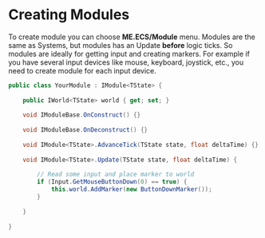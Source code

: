 # Creating Modules
To create module you can choose **ME.ECS/Module** menu.
Modules are the same as Systems, but modules has an Update **before** logic ticks. So modules are ideally for getting input and creating markers.
For example if you have several input devices like mouse, keyboard, joystick, etc., you need to create module for each input device.
```csharp
public class YourModule : IModule<TState> {
    
    public IWorld<TState> world { get; set; }
    
    void IModuleBase.OnConstruct() {}
    
    void IModuleBase.OnDeconstruct() {}
    
    void IModule<TState>.AdvanceTick(TState state, float deltaTime) {}
    
    void IModule<TState>.Update(TState state, float deltaTime) {
        
        // Read some input and place marker to world
        if (Input.GetMouseButtonDown(0) == true) {
            this.world.AddMarker(new ButtonDownMarker());
        }
        
    }
    
}
```
